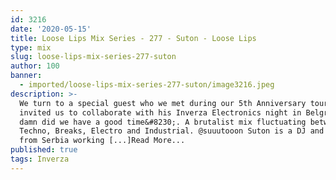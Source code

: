 ```yaml
---
id: 3216
date: '2020-05-15'
title: Loose Lips Mix Series - 277 - Suton - Loose Lips
type: mix
slug: loose-lips-mix-series-277-suton
author: 100
banner:
  - imported/loose-lips-mix-series-277-suton/image3216.jpeg
description: >-
  We turn to a special guest who we met during our 5th Anniversary tour, when he
  invited us to collaborate with his Inverza Electronics night in Belgrade! And
  damn did we have a good time&#8230;. A brutalist mix fluctuating between
  Techno, Breaks, Electro and Industrial. @suuutooon Suton is a DJ and producer
  from Serbia working [...]Read More...
published: true
tags: Inverza
---
```

